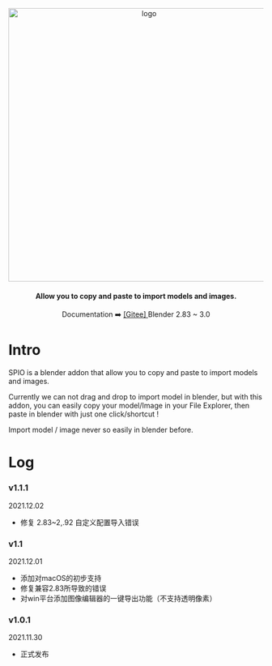 <p align="center">
  <a href="https://atticus-lv.gitee.io/super_io/#/">
    <img src="res/img/logo_bg.png" alt="logo" width="540px"/>
  </a>
</p>
<h4 align="center">
    Allow you to copy and paste to import models and images. <br>
</h4>
<p align="center">
    Documentation ➡️
    <a href="https://atticus-lv.gitee.io/super_io/#/">
	[Gitee] 
    </a>
    Blender 2.83 ~ 3.0
</p>

# Intro

SPIO is a blender addon that allow you to copy and paste to import models and images. 

Currently we can not drag and drop to import model in blender, but with this addon, you can easily copy your model/Image in your File Explorer, then paste in blender with just one click/shortcut !

Import model / image never so easily in blender before.



# Log

### v1.1.1

2021.12.02 

+ 修复 2.83~2,.92 自定义配置导入错误

### v1.1

2021.12.01 

+ 添加对macOS的初步支持
+ 修复兼容2.83所导致的错误
+ 对win平台添加图像编辑器的一键导出功能（不支持透明像素）

### v1.0.1

2021.11.30  

+ 正式发布
